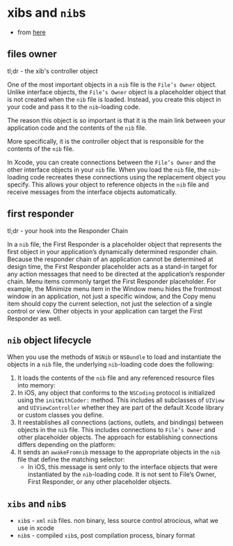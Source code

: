 # xibs and `nib`s

* from [here](https://developer.apple.com/library/content/documentation/Cocoa/Conceptual/LoadingResources/Cocoa`nib`s/Cocoa`nib`s.html)

## files owner
tl;dr - the xib's controller object

One of the most important objects in a `nib` file is the `File’s Owner` object.
Unlike interface objects, the `File’s Owner` object is a placeholder object that
is not created when the `nib` file is loaded. Instead, you create this object in
your code and pass it to the `nib`-loading code.

The reason this object is so important is that it is the main link between your application code and the
contents of the `nib` file.

More specifically, it is the controller object that is responsible for the contents of the `nib` file.

In Xcode, you can create connections between the `File’s Owner` and the other
interface objects in your `nib` file. When you load the `nib` file, the `nib`-loading
code recreates these connections using the replacement object you specify. This
allows your object to reference objects in the `nib` file and receive messages
from the interface objects automatically.

## first responder
tl;dr - your hook into the Responder Chain

In a `nib` file, the First Responder is a placeholder object that represents the
first object in your application’s dynamically determined responder chain.
Because the responder chain of an application cannot be determined at design
time, the First Responder placeholder acts as a stand-in target for any action
messages that need to be directed at the application’s responder chain. Menu
items commonly target the First Responder placeholder. For example, the Minimize
menu item in the Window menu hides the frontmost window in an application, not
just a specific window, and the Copy menu item should copy the current
selection, not just the selection of a single control or view. Other objects in
your application can target the First Responder as well.

## `nib` object lifecycle

When you use the methods of `NSNib` or `NSBundle` to load and instantiate the
objects in a `nib` file, the underlying `nib`-loading code does the following:

1. It loads the contents of the `nib` file and any referenced resource files into memory:
1. In iOS, any object that conforms to the `NSCoding` protocol is initialized
using the `initWithCoder:` method. This includes all subclasses of `UIView` and
`UIViewController` whether they are part of the default Xcode library or custom
classes you define.
1. It reestablishes all connections (actions, outlets, and bindings) between
objects in the `nib` file. This includes connections to `File’s Owner` and other
placeholder objects. The approach for establishing connections differs depending
on the platform:
1. It sends an `awakeFromnib` message to the appropriate objects in the `nib` file that define the matching selector:
    * In iOS, this message is sent only to the interface objects that were instantiated by the `nib`-loading code. It is not sent to File’s Owner, First Responder, or any other placeholder objects.

## `xibs` and `nib`s
* `xib`s - `xml` `nib` files. non binary, less source control atrocious, what we use in xcode
* ``nib``s - compiled `xib`s, post compilation process, binary format
